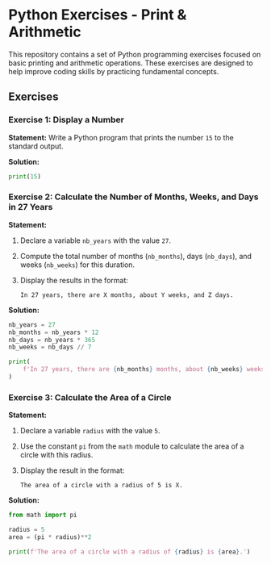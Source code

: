 # Python Exercises - Print & Arithmetic

This repository contains a set of Python programming exercises focused on basic printing and arithmetic operations. These exercises are designed to help improve coding skills by practicing fundamental concepts.

## Exercises

### Exercise 1: Display a Number

**Statement:** Write a Python program that prints the number `15` to the standard output.

**Solution:**

```python
print(15)
```

### Exercise 2: Calculate the Number of Months, Weeks, and Days in 27 Years

**Statement:**

1. Declare a variable `nb_years` with the value `27`.
2. Compute the total number of months (`nb_months`), days (`nb_days`), and weeks (`nb_weeks`) for this duration.
3. Display the results in the format:

   `In 27 years, there are X months, about Y weeks, and Z days.`

**Solution:**

```python
nb_years = 27
nb_months = nb_years * 12
nb_days = nb_years * 365
nb_weeks = nb_days // 7

print(
    f'In 27 years, there are {nb_months} months, about {nb_weeks} weeks, and {nb_days} days.'
)
```

### Exercise 3: Calculate the Area of a Circle

**Statement:**

1. Declare a variable `radius` with the value `5`.
2. Use the constant `pi` from the `math` module to calculate the area of a circle with this radius.
3. Display the result in the format:

   `The area of a circle with a radius of 5 is X.`

**Solution:**

```python
from math import pi

radius = 5
area = (pi * radius)**2

print(f'The area of a circle with a radius of {radius} is {area}.')
```


